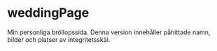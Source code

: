# weddingPage
Min personliga bröllopssida. Denna version innehåller påhittade namn, bilder och platser av integritetsskäl.
